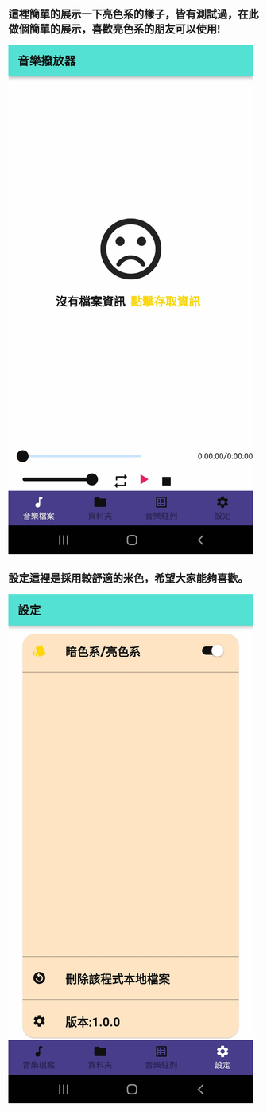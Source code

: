 ## 這裡簡單的展示一下亮色系的樣子，皆有測試過，在此做個簡單的展示，喜歡亮色系的朋友可以使用!

![read](1.jpg)

## 設定這裡是採用較舒適的米色，希望大家能夠喜歡。

![read](4.jpg)